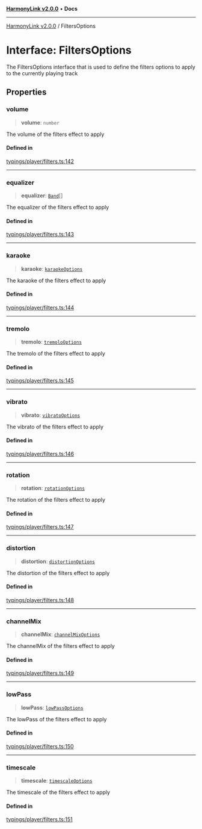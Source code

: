 [**HarmonyLink v2.0.0**](../README.md) • **Docs**

***

[HarmonyLink v2.0.0](../globals.md) / FiltersOptions

# Interface: FiltersOptions

The FiltersOptions interface that is used to define the filters options to apply to the currently playing track

## Properties

### volume

> **volume**: `number`

The volume of the filters effect to apply

#### Defined in

[typings/player/filters.ts:142](https://github.com/Joniii11/HarmonyLink/blob/master/src/typings/player/filters.ts#L142)

***

### equalizer

> **equalizer**: [`Band`](Band.md)[]

The equalizer of the filters effect to apply

#### Defined in

[typings/player/filters.ts:143](https://github.com/Joniii11/HarmonyLink/blob/master/src/typings/player/filters.ts#L143)

***

### karaoke

> **karaoke**: [`karaokeOptions`](karaokeOptions.md)

The karaoke of the filters effect to apply

#### Defined in

[typings/player/filters.ts:144](https://github.com/Joniii11/HarmonyLink/blob/master/src/typings/player/filters.ts#L144)

***

### tremolo

> **tremolo**: [`tremoloOptions`](tremoloOptions.md)

The tremolo of the filters effect to apply

#### Defined in

[typings/player/filters.ts:145](https://github.com/Joniii11/HarmonyLink/blob/master/src/typings/player/filters.ts#L145)

***

### vibrato

> **vibrato**: [`vibratoOptions`](vibratoOptions.md)

The vibrato of the filters effect to apply

#### Defined in

[typings/player/filters.ts:146](https://github.com/Joniii11/HarmonyLink/blob/master/src/typings/player/filters.ts#L146)

***

### rotation

> **rotation**: [`rotationOptions`](rotationOptions.md)

The rotation of the filters effect to apply

#### Defined in

[typings/player/filters.ts:147](https://github.com/Joniii11/HarmonyLink/blob/master/src/typings/player/filters.ts#L147)

***

### distortion

> **distortion**: [`distortionOptions`](distortionOptions.md)

The distortion of the filters effect to apply

#### Defined in

[typings/player/filters.ts:148](https://github.com/Joniii11/HarmonyLink/blob/master/src/typings/player/filters.ts#L148)

***

### channelMix

> **channelMix**: [`channelMixOptions`](channelMixOptions.md)

The channelMix of the filters effect to apply

#### Defined in

[typings/player/filters.ts:149](https://github.com/Joniii11/HarmonyLink/blob/master/src/typings/player/filters.ts#L149)

***

### lowPass

> **lowPass**: [`lowPassOptions`](lowPassOptions.md)

The lowPass of the filters effect to apply

#### Defined in

[typings/player/filters.ts:150](https://github.com/Joniii11/HarmonyLink/blob/master/src/typings/player/filters.ts#L150)

***

### timescale

> **timescale**: [`timescaleOptions`](timescaleOptions.md)

The timescale of the filters effect to apply

#### Defined in

[typings/player/filters.ts:151](https://github.com/Joniii11/HarmonyLink/blob/master/src/typings/player/filters.ts#L151)
